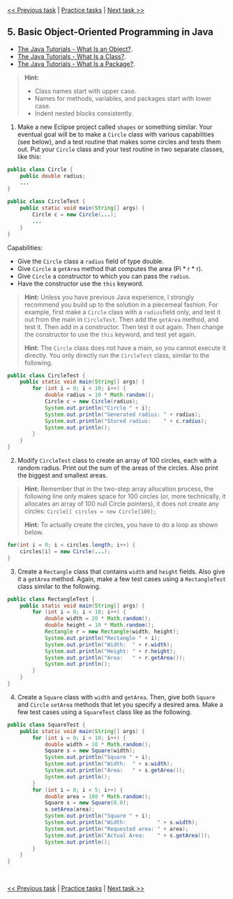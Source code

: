 [<< Previous task](task04.md) | [Practice tasks](readme.md#practice) | [Next task >>](task06.md)

<span id="task_05"></span>
## 5. Basic Object-Oriented Programming in Java

- [The Java Tutorials - What Is an Object?](https://docs.oracle.com/javase/tutorial/java/concepts/object.html).
- [The Java Tutorials - What Is a Class?](https://docs.oracle.com/javase/tutorial/java/concepts/class.html).
- [The Java Tutorials - What Is a Package?](https://docs.oracle.com/javase/tutorial/java/concepts/package.html).

> **Hint:**
> - Class names start with upper case.
> - Names for methods, variables, and packages start with lower case.
> - Indent nested blocks consistently.

1) Make a new Eclipse project called `shapes` or something similar. Your eventual goal will be to make a `Circle` class with various capabilities (see below), and a test routine that makes some circles and tests them out. Put your `Circle` class and your test routine in two separate classes, like this:

```java
public class Circle {
	public double radius;
	...
}
```

```java
public class CircleTest {
	public static void main(String[] args) {
		Circle c = new Circle(...);
		...
	}
}
```

Capabilities:

- Give the `Circle` class a `radius` field of type double.
- Give `Circle` a `getArea` method that computes the area (Pi * r * r).
- Give `Circle` a constructor to which you can pass the `radius`.
- Have the constructor use the `this` keyword.

> **Hint:** Unless you have previous Java experience, I strongly recommend you build up to the solution in a piecemeal fashion. For example, first make a `Circle` class with a `radius`field only, and test it out from the main in `CircleTest`. Then add the `getArea` method, and test it. Then add in a constructor. Then test it out again. Then change the constructor to use the `this` keyword, and test yet again.
>
> **Hint:** The `Circle` class does not have a main, so you cannot execute it directly. You only directly run the `CircleTest` class, similar to the following.

```java
public class CircleTest {
	public static void main(String[] args) {
		for (int i = 0; i < 10; i++) {
			double radius = 10 * Math.random();
			Circle c = new Circle(radius);
			System.out.println("Circle " + i);
			System.out.println("Generated radius: " + radius);
			System.out.println("Stored radius:    " + c.radius);
			System.out.println();
		}
	}
}
```

2) Modify `CircleTest` class to create an array of 100 circles, each with a random radius. Print out the sum of the areas of the circles. Also print the biggest and smallest areas.

> **Hint:** Remember that in the two-step array allocation process, the following line only makes space for 100 circles (or, more technically, it allocates an array of 100 null Circle pointers), it does not create any circles: `Circle[] circles = new Circle[100];`
>
> **Hint:** To actually create the circles, you have to do a loop as shown below.

```java
for(int i = 0; i < circles.length; i++) {
	circles[i] = new Circle(...);
}
```

3) Create a `Rectangle` class that contains `width` and `height` fields. Also give it a `getArea` method. Again, make a few test cases using a `RectangleTest` class similar to the following.

```java
public class RectangleTest {
	public static void main(String[] args) {
		for (int i = 0; i < 10; i++) {
			double width = 20 * Math.random();
			double height = 10 * Math.random();
			Rectangle r = new Rectangle(width, height);
			System.out.println("Rectangle " + i);
			System.out.println("Width:  " + r.width);
			System.out.println("Height: " + r.height);
			System.out.println("Area:   " + r.getArea());
			System.out.println();
		}
	}
}
```

4) Create a `Square` class with `width` and `getArea`. Then, give both `Square` and `Circle` `setArea` methods that let you specify a desired area. Make a few test cases using a `SquareTest` class like as the following.

```java
public class SquareTest {
	public static void main(String[] args) {
		for (int i = 0; i < 10; i++) {
			double width = 10 * Math.random();
			Square s = new Square(width);
			System.out.println("Square " + i);
			System.out.println("Width:  " + s.width);
			System.out.println("Area:   " + s.getArea());
			System.out.println();
		}
		for (int i = 0; i < 5; i++) {
			double area = 100 * Math.random();
			Square s = new Square(0.0);
			s.setArea(area);
			System.out.println("Square " + i);
			System.out.println("Width:          " + s.width);
			System.out.println("Requested area: " + area);
			System.out.println("Actual Area:    " + s.getArea());
			System.out.println();
		}
	}
}
```

<br>

[<< Previous task](task03.md) | [Practice tasks](readme.md#practice) | [Next task >>](task05.md)


